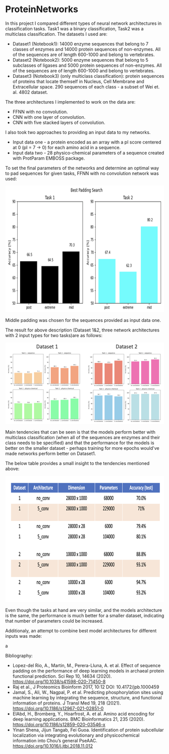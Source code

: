 # ProteinNetworks

In this project I compared different types of neural network architectures in classification tasks. Task1 was a binary classification, Task2 was a multiclass classification. The datasets I used are:

- Dataset1 (Notebook1): 14000 enzyme sequences that belong to 7 classes of enzymes and 14000 protein sequences of non-enzymes. All of the sequences are of length 600-1000 and belong to vertebrates.
- Dataset2 (Notebook2): 5000 enzyme sequences that belong to 5 subclasses of ligases and 5000 protein sequences of non-enzymes. All of the sequences are of length 600-1000 and belong to vertebrates.
- Dataset3 (Notebook3) (only multiclass classification): protein sequences of proteins that locate themself in Nucleus, Cell Membrane and Extracellular space. 290 sequences of each class - a subset of Wei et. al. 4802 dataset.

The three architectures I implemented to work on the data are:

- FFNN with no convolution.
- CNN with one layer of convolution.
- CNN with five stacked layers of convolution.

I also took two approaches to providing an input data to my networks. 

- Input data one - a protein encoded as an array with a pI score centered at 0 (pI = 7 -> 0) for each amino acid in a sequence.
- Input data two - 28 physico-chemical parameters of a sequence created with ProtParam EMBOSS package.

To set the final parameters of the networks and determine an optimal way to pad sequences for given tasks, FFNN with no convolution network was used:

<img src="https://github.com/szymonszrajer/ProteinNetworks/blob/main/images/pad.png" width="800" height="400">

Middle padding was chosen for the sequences provided as input data one.

The result for above description (Dataset 1&2, three network architectures with 2 input types for two tasks)are as follows:

![comparison](https://github.com/szymonszrajer/ProteinNetworks/blob/main/images/comparison.png "networks comparison")

Main tendencies that can be seen is that the models perform better with multiclass classification (when all of the sequences are enzymes and their class needs to be specified) and that the performance for the models is better on the smaller dataset - perhaps training for more epochs would've made networks perform better on Dataset1.

The below table provides a small insight to the tendencies mentioned above:

<img src="https://github.com/szymonszrajer/ProteinNetworks/blob/main/images/param.png" width="800" height="400">

Even though the tasks at hand are very similar, and the models architecture is the same, the performance is much better for a smaller dataset, indicating that number of parameters could be increased.

Additionaly, an attempt to combine best model architectures for different inputs was made:


a









Bibliography:
- Lopez-del Rio, A., Martin, M., Perera-Lluna, A. et al. Effect of sequence padding on the performance of deep learning models in archaeal protein functional prediction. Sci Rep 10, 14634 (2020). https://doi.org/10.1038/s41598-020-71450-8
- Raj et al., J Proteomics Bioinform 2017, 10:12 DOI: 10.4172/jpb.1000459
- Jamal, S., Ali, W., Nagpal, P. et al. Predicting phosphorylation sites using machine learning by integrating the sequence, structure, and functional information of proteins. J Transl Med 19, 218 (2021). https://doi.org/10.1186/s12967-021-02851-0
- ElAbd, H., Bromberg, Y., Hoarfrost, A. et al. Amino acid encoding for deep learning applications. BMC Bioinformatics 21, 235 (2020). https://doi.org/10.1186/s12859-020-03546-x
- Yinan Shena, Jijun Tangab, Fei Guoa. Identification of protein subcellular localization via integrating evolutionary and physicochemical information into Chou’s general PseAAC. https://doi.org/10.1016/j.jtbi.2018.11.012
